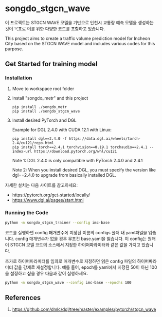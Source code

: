 # songdo_stgcn_wave

이 프로젝트는 STGCN WAVE 모델을 기반으로 인천시 교통량 예측 모델을 생성하는 것이 목표로 이를 위한 다양한 코드를 포함하고 있습니다.

This project aims to create a traffic volume prediction model for Incheon City based on the STGCN WAVE model and includes various codes for this purpose.

## Get Started for training model

### Installation

1. Move to workspace root folder

2. Install "songdo_metr" and this project
    ```
    pip install ./songdo_metr
    pip install ./songdo_stgcn_wave
    ```

3. Install desired PyTorch and DGL

    Example for DGL 2.4.0 with CUDA 12.1 with Linux:
    ```
    pip install dgl==2.4.0 -f https://data.dgl.ai/wheels/torch-2.4/cu121/repo.html
    pip install torch==2.4.1 torchvision==0.19.1 torchaudio==2.4.1 --index-url https://download.pytorch.org/whl/cu121
    ```
    Note 1: DGL 2.4.0 is only compatible with PyTorch 2.4.0 and 2.4.1
    
    Note 2: When you install desired DGL, you must specify the version like dgl==2.4.0 to upgrade from basically installed DGL.

자세한 설치는 다음 사이트를 참고하세요:
- https://pytorch.org/get-started/locally/
- https://www.dgl.ai/pages/start.html

### Running the Code

```bash
python -m songdo_stgcn_trainer --config imc-base
```

코드를 실행하면 config 매개변수에 지정된 이름의 configs 폴더 내 yaml파일을 읽습니다. config 매개변수가 없을 경우 무조건 base.yaml을 읽습니다. 이 config는 원래 이 STGCN 모델 코드의 소스에서 지정한 하이퍼파라미터와 같은 값을 가지고 있습니다.

추가로 하이퍼파라미터를 임의로 매개변수로 지정하면 읽은 config 파일의 하이퍼파라미터 값을 강제로 재설정합니다. 예를 들어, epoch를 yaml에서 지정된 50이 아닌 100을 설정하고 싶을 경우 다음과 같이 실행하세요.

```bash
python -m songdo_stgcn_wave --config imc-base --epochs 100
```


## References

1. https://github.com/dmlc/dgl/tree/master/examples/pytorch/stgcn_wave